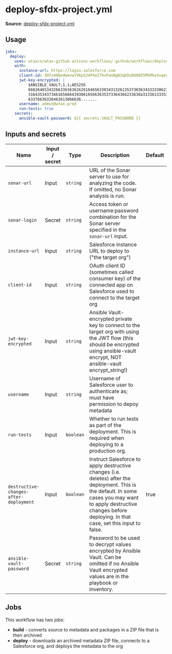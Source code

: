 # deploy-sfdx-project.yml

**Source:** [deploy-sfdx-project.yml](../.github/workflows/deploy-sfdx-project.yml)

## Usage

```yaml
jobs:
  deploy:
    uses: wtaxco/wtax-github-actions-workflows/.github/workflows/deploy-sfdx-project.yml@main
    with:
      instance-url: https://login.salesforce.com
      client-id: 3H7cm0QedwevwtVKpSJ4PXeI7kvPanBgB3qK0sBU06E5MSMka3xqeg9JETRkx8Z8PQxuZkUvlMJH10MQ8A9uw
      jwt-key-encrypted: |
          $ANSIBLE_VAULT;1.1;AES256
          66626465343266336363626261646563303431326135373036343333386238323761373165346138
          3164353437346165666439306165663635373364366233630a313361333534363735356665383262
          63376636336462613066636.......
      username: admin@wtax.prod
      run-tests: true
    secrets:
      ansible-vault-password: ${{ secrets.VAULT_PASSWORD }}
```

## Inputs and secrets

| Name                                   | Input / secret | Type      | Description                                                                                                                                                                                                                 | Default |
|----------------------------------------|----------------|-----------|-----------------------------------------------------------------------------------------------------------------------------------------------------------------------------------------------------------------------------|---------|
| `sonar-url`                            | Input          | `string`  | URL of the Sonar server to use for analyzing the code. If omitted, no Sonar analysis is run.                                                                                                                                |         |
| `sonar-login`                          | Secret         | `string`  | Access token or username:password combination for the Sonar server specified in the `sonar-url` input.                                                                                                                      |         |
| `instance-url`                         | Input          | `string`  | Salesforce instance URL to deploy to ("the target org")                                                                                                                                                                     |         |
| `client-id`                            | Input          | `string`  | OAuth client ID (sometimes called consumer key) of the connected app on Salesforce used to connect to the target org                                                                                                        |         |
| `jwt-key-encrypted`                    | Input          | `string`  | Ansible Vault-encrypted private key to connect to the target org with using the JWT flow (this should be encrypted using ansible-vault encrypt, NOT ansible-vault encrypt_string!)                                          |         |
| `username`                             | Input          | `string`  | Username of Salesforce user to authenticate as; must have permission to depoy metadata                                                                                                                                      |         |
| `run-tests`                            | Input          | `boolean` | Whether to run tests as part of the deployment. This is required when deploying to a production org.                                                                                                                        |         |
| `destructive-changes-after-deployment` | Input          | `boolean` | Instruct Salesforce to apply destructive changes (i.e. deletes) after the deployment. This is the default. In some cases you may want to apply destructive changes before deploying. In that case, set this input to false. | true    |
| `ansible-vault-password`               | Secret         | `string`  | Password to be used to decrypt values encrypted by Ansible Vault. Can be omitted if no Ansible Vault encrypted values are in the playbook or inventory.                                                                     |         |

## Jobs

This workflow has two jobs:
- **build** - converts source to metadata and packages in a ZIP file that is then archived
- **deploy** - downloads an archived metadata ZIP file, connects to a Salesforce org, and deploys the metadata to the org

